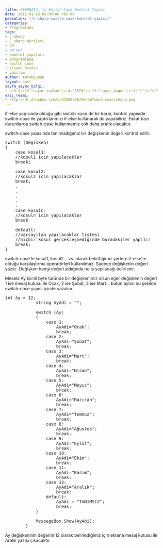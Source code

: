 ```yaml
---
title: C#&#8217; ta Switch-Case Kontrol Yapısı
date: 2011-01-18 00:00:00 +02:00
permalink: "/c-sharp-switch-case-kontrol-yapisi/"
categories:
- Programlama
tags:
- C Sharp
- C sharp dersleri
- C#
- c#.net
- kontrol yapıları
- programlama
- switch case
- Visual Studio
- yazılım
author: emrahyumuk
layout: post
sayfa_sayac_bilgi:
- a:3:{s:12:"sayac_toplam";s:4:"1523";s:11:"sayac_bugun";s:1:"1";s:9:"son_okuma";s:10:"1364796924";}
yazi_resmi:
- http://dl.dropbox.com/u/21850338/EmrahYumuk.com/csharp.png
---
```


if-else yapısında olduğu gibi switch-case de bir karar, kontrol yapısıdır. switch-case ile yaptıklarımızı if-else kullanarak da yapabiliriz. Fakat bazı durumlarda switch-case kullanmamız çok daha pratik olacaktır.

switch-case yapısında tanımladığımız bir değişkenin değeri kontrol edilir.

<!--more-->

<pre>switch (Degisken)
{
    case kosul1:
    //kosul1 icin yapılacaklar
    break;

    case kosul2:
    //kosul2 icin yapılacaklar
    break;
    .
    .
    .
    .
    .
    case kosuln:
    //kosuln icin yapılacaklar
    break

    default:
    //varsayılan yapılacaklar listesi
    //hiçbir koşul gerçekleşmediğinde buradakiler yapılır
    break;
}</pre>

switch-case&#8217;te kosul1, kosul2&#8230; vs. olarak belirttiğimiz yerlere if-else&#8217;te olduğu karşılaştırma operatörleri kullanılmaz. Sadece değişkenin değeri yazılır. Değişken hangi değeri aldığında ne iş yapılacağı belirlenir.

Mesela Ay isimli byte türünde bir değişkenimiz olsun eğer değişkenin değeri 1 ise mesaj kutusu ile Ocak, 2 ise Şubat, 3 ise Mart&#8230; bütün ayları bu şekilde switch-case yapısı içinde yazalım.

<pre>int Ay = 12;
            string AyAdi = "";

            switch (Ay)
            {
                case 1:
                    AyAdi="Ocak";
                    break;
                case 2:
                    AyAdi="Şubat";
                    break;
                case 3:
                    AyAdi="Mart";
                    break;
                case 4:
                    AyAdi="Nisan";
                    break;
                case 5:
                    AyAdi="Mayıs";
                    break;
                case 6:
                    AyAdi="Haziran";
                    break;
                case 7:
                    AyAdi="Temmuz";
                    break;
                case 8:
                    AyAdi="Ağustos";
                    break;
                case 9:
                    AyAdi="Eylül";
                    break;
                case 10:
                    AyAdi="Ekim";
                    break;
                case 11:
                    AyAdi="Kasım";
                    break;
                case 12:
                    AyAdi="Aralık";
                    break;
                default:
                    AyAdi = "TANIMSIZ";
                    break;
            }

            MessageBox.Show(AyAdi);
        }</pre>

Ay değişkeninin değerini 12 olarak belirlediğimiz için ekrana mesaj kutusu ile Aralık yazısı çıkacaktır.